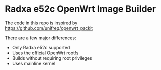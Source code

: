 # Radxa e52c OpenWrt Image Builder

The code in this repo is inspired by https://github.com/unifreq/openwrt_packit

There are a few major differences:

- Only Radxa e52c supported
- Uses the official OpenWrt rootfs
- Builds without requiring root privileges
- Uses mainline kernel
